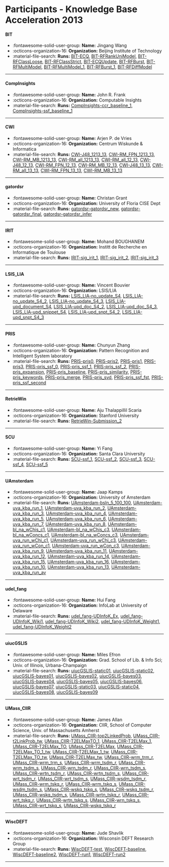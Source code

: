 # Participants - Knowledge Base Acceleration 2013 

#### BIT 
 - :fontawesome-solid-user-group: **Name:** Jingang Wang 
 - :octicons-organization-16: **Organization:** Beijing Institute of Technology 
 - :material-file-search: **Runs:** [BIT-ECQ](./runs.md#bit-ecq), [BIT-RFRankUniModel](./runs.md#bit-rfrankunimodel), [BIT-RFClassLoose](./runs.md#bit-rfclassloose), [BIT-RFClassStrict](./runs.md#bit-rfclassstrict), [BIT-ECQUpdate](./runs.md#bit-ecqupdate), [BIT-RFBurst](./runs.md#bit-rfburst), [BIT-RFMultiModel](./runs.md#bit-rfmultimodel), [BIT-RFMultiModel_1](./runs.md#bit-rfmultimodel_1), [BIT-RFBurst_1](./runs.md#bit-rfburst_1), [BIT-RFDiffModel](./runs.md#bit-rfdiffmodel) 

---
#### CompInsights 
 - :fontawesome-solid-user-group: **Name:** John R. Frank 
 - :octicons-organization-16: **Organization:** Computable Insights 
 - :material-file-search: **Runs:** [CompInsights-ccr_baseline_1](./runs.md#compinsights-ccr_baseline_1), [CompInsights-ssf_baseline_1](./runs.md#compinsights-ssf_baseline_1) 

---
#### CWI 
 - :fontawesome-solid-user-group: **Name:** Arjen P. de Vries 
 - :octicons-organization-16: **Organization:** Centrum Wiskunde & Informatica 
 - :material-file-search: **Runs:** [CWI-J48_1213_13](./runs.md#cwi-j48_1213_13), [CWI-RM_FPN_1213_13](./runs.md#cwi-rm_fpn_1213_13), [CWI-RM_MB_1213_13](./runs.md#cwi-rm_mb_1213_13), [CWI-RM_all_1213_13](./runs.md#cwi-rm_all_1213_13), [CWI-RM_all_12_13](./runs.md#cwi-rm_all_12_13), [CWI-J48_12_13](./runs.md#cwi-j48_12_13), [CWI-RM_FPN_12_13](./runs.md#cwi-rm_fpn_12_13), [CWI-RM_MB_12_13](./runs.md#cwi-rm_mb_12_13), [CWI-J48_13_13](./runs.md#cwi-j48_13_13), [CWI-RM_all_13_13](./runs.md#cwi-rm_all_13_13), [CWI-RM_FPN_13_13](./runs.md#cwi-rm_fpn_13_13), [CWI-RM_MB_13_13](./runs.md#cwi-rm_mb_13_13) 

---
#### gatordsr 
 - :fontawesome-solid-user-group: **Name:** Christan Grant 
 - :octicons-organization-16: **Organization:** University of Floria CISE Dept 
 - :material-file-search: **Runs:** [gatordsr-gatordsr_new](./runs.md#gatordsr-gatordsr_new), [gatordsr-gatordsr_final](./runs.md#gatordsr-gatordsr_final), [gatordsr-gatordsr_infer](./runs.md#gatordsr-gatordsr_infer) 

---
#### IRIT 
 - :fontawesome-solid-user-group: **Name:** Mohand BOUGHANEM 
 - :octicons-organization-16: **Organization:** Institt de Recherche en Informatique de Toulouse 
 - :material-file-search: **Runs:** [IRIT-sig_irit_1](./runs.md#irit-sig_irit_1), [IRIT-sig_irit_2](./runs.md#irit-sig_irit_2), [IRIT-sig_irit_3](./runs.md#irit-sig_irit_3) 

---
#### LSIS_LIA 
 - :fontawesome-solid-user-group: **Name:** Vincent Bouvier 
 - :octicons-organization-16: **Organization:** LSIS/LIA 
 - :material-file-search: **Runs:** [LSIS_LIA-no_update_S4](./runs.md#lsis_lia-no_update_s4), [LSIS_LIA-no_update_S4_2](./runs.md#lsis_lia-no_update_s4_2), [LSIS_LIA-no_update_S4_3](./runs.md#lsis_lia-no_update_s4_3), [LSIS_LIA-upd_document_S4](./runs.md#lsis_lia-upd_document_s4), [LSIS_LIA-upd_doc_S4_2](./runs.md#lsis_lia-upd_doc_s4_2), [LSIS_LIA-upd_doc_S4_3](./runs.md#lsis_lia-upd_doc_s4_3), [LSIS_LIA-upd_snippet_S4](./runs.md#lsis_lia-upd_snippet_s4), [LSIS_LIA-upd_snpt_S4_2](./runs.md#lsis_lia-upd_snpt_s4_2), [LSIS_LIA-upd_snpt_S4_3](./runs.md#lsis_lia-upd_snpt_s4_3) 

---
#### PRIS 
 - :fontawesome-solid-user-group: **Name:** Chunyun Zhang 
 - :octicons-organization-16: **Organization:** Pattern Recognition and Intelligent System laboratory 
 - :material-file-search: **Runs:** [PRIS-pris0](./runs.md#pris-pris0), [PRIS-pris2](./runs.md#pris-pris2), [PRIS-pris1](./runs.md#pris-pris1), [PRIS-pris3](./runs.md#pris-pris3), [PRIS-pris_ssf_0](./runs.md#pris-pris_ssf_0), [PRIS-pris_ssf_1](./runs.md#pris-pris_ssf_1), [PRIS-pris_ssf_2](./runs.md#pris-pris_ssf_2), [PRIS-pris_expansion](./runs.md#pris-pris_expansion), [PRIS-pris_baseline](./runs.md#pris-pris_baseline), [PRIS-pris_similarity](./runs.md#pris-pris_similarity), [PRIS-pris_keywords](./runs.md#pris-pris_keywords), [PRIS-pris_merge](./runs.md#pris-pris_merge), [PRIS-pris_svd](./runs.md#pris-pris_svd), [PRIS-pris_ssf_fst](./runs.md#pris-pris_ssf_fst), [PRIS-pris_ssf_second](./runs.md#pris-pris_ssf_second) 

---
#### RetrieWin 
 - :fontawesome-solid-user-group: **Name:** Aju Thalappillil Scaria 
 - :octicons-organization-16: **Organization:** Stanford University 
 - :material-file-search: **Runs:** [RetrieWin-Submission_2](./runs.md#retriewin-submission_2) 

---
#### SCU 
 - :fontawesome-solid-user-group: **Name:** Yi Fang 
 - :octicons-organization-16: **Organization:** Santa Clara University 
 - :material-file-search: **Runs:** [SCU-ssf_1](./runs.md#scu-ssf_1), [SCU-ssf_2](./runs.md#scu-ssf_2), [SCU-ssf_3](./runs.md#scu-ssf_3), [SCU-ssf_4](./runs.md#scu-ssf_4), [SCU-ssf_5](./runs.md#scu-ssf_5) 

---
#### UAmsterdam 
 - :fontawesome-solid-user-group: **Name:** Jaap Kamps 
 - :octicons-organization-16: **Organization:** University of Amsterdam 
 - :material-file-search: **Runs:** [UAmsterdam-bsln_5_100_100](./runs.md#uamsterdam-bsln_5_100_100), [UAmsterdam-uva_kba_run_1](./runs.md#uamsterdam-uva_kba_run_1), [UAmsterdam-uva_kba_run_2](./runs.md#uamsterdam-uva_kba_run_2), [UAmsterdam-uva_kba_run_3](./runs.md#uamsterdam-uva_kba_run_3), [UAmsterdam-uva_kba_run_4](./runs.md#uamsterdam-uva_kba_run_4), [UAmsterdam-uva_kba_run_5](./runs.md#uamsterdam-uva_kba_run_5), [UAmsterdam-uva_kba_run_6](./runs.md#uamsterdam-uva_kba_run_6), [UAmsterdam-uva_kba_run_7](./runs.md#uamsterdam-uva_kba_run_7), [UAmsterdam-uva_kba_run_8](./runs.md#uamsterdam-uva_kba_run_8), [UAmsterdam-bl_na_wChis_c1](./runs.md#uamsterdam-bl_na_wchis_c1), [UAmsterdam-bl_na_wChis_c3](./runs.md#uamsterdam-bl_na_wchis_c3), [UAmsterdam-bl_na_wConcs_c1](./runs.md#uamsterdam-bl_na_wconcs_c1), [UAmsterdam-bl_na_wConcs_c3](./runs.md#uamsterdam-bl_na_wconcs_c3), [UAmsterdam-uva_run_wChi_c1](./runs.md#uamsterdam-uva_run_wchi_c1), [UAmsterdam-uva_run_wChi_c3](./runs.md#uamsterdam-uva_run_wchi_c3), [UAmsterdam-uva_run_wCon_c1](./runs.md#uamsterdam-uva_run_wcon_c1), [UAmsterdam-uva_run_wCon_c3](./runs.md#uamsterdam-uva_run_wcon_c3), [UAmsterdam-uva_kba_run_9](./runs.md#uamsterdam-uva_kba_run_9), [UAmsterdam-uva_kba_run_11](./runs.md#uamsterdam-uva_kba_run_11), [UAmsterdam-uva_kba_run_12](./runs.md#uamsterdam-uva_kba_run_12), [UAmsterdam-uva_kba_run_14](./runs.md#uamsterdam-uva_kba_run_14), [UAmsterdam-uva_kba_run_15](./runs.md#uamsterdam-uva_kba_run_15), [UAmsterdam-uva_kba_run_16](./runs.md#uamsterdam-uva_kba_run_16), [UAmsterdam-uva_kba_run_10](./runs.md#uamsterdam-uva_kba_run_10), [UAmsterdam-uva_kba_run_13](./runs.md#uamsterdam-uva_kba_run_13), [UAmsterdam-uva_kba_run_av](./runs.md#uamsterdam-uva_kba_run_av) 

---
#### udel_fang 
 - :fontawesome-solid-user-group: **Name:** Hui Fang 
 - :octicons-organization-16: **Organization:** InfoLab at University of Delaware 
 - :material-file-search: **Runs:** [udel_fang-UDInfoK_Ex](./runs.md#udel_fang-udinfok_ex), [udel_fang-UDInfoK_Wiki1](./runs.md#udel_fang-udinfok_wiki1), [udel_fang-UDInfoK_Wiki2](./runs.md#udel_fang-udinfok_wiki2), [udel_fang-UDInfoK_Weight1](./runs.md#udel_fang-udinfok_weight1), [udel_fang-UDInfoK_Weight2](./runs.md#udel_fang-udinfok_weight2) 

---
#### uiucGSLIS 
 - :fontawesome-solid-user-group: **Name:** Miles Efron 
 - :octicons-organization-16: **Organization:** Grad. School of Lib. & Info Sci; Univ. of Illinois, Urbana-Champaign 
 - :material-file-search: **Runs:** [uiucGSLIS-static01](./runs.md#uiucgslis-static01), [uiucGSLIS-static02](./runs.md#uiucgslis-static02), [uiucGSLIS-bayes01](./runs.md#uiucgslis-bayes01), [uiucGSLIS-bayes02](./runs.md#uiucgslis-bayes02), [uiucGSLIS-bayes03](./runs.md#uiucgslis-bayes03), [uiucGSLIS-bayes04](./runs.md#uiucgslis-bayes04), [uiucGSLIS-bayes05](./runs.md#uiucgslis-bayes05), [uiucGSLIS-bayes06](./runs.md#uiucgslis-bayes06), [uiucGSLIS-bayes07](./runs.md#uiucgslis-bayes07), [uiucGSLIS-static03](./runs.md#uiucgslis-static03), [uiucGSLIS-static04](./runs.md#uiucgslis-static04), [uiucGSLIS-bayes08](./runs.md#uiucgslis-bayes08), [uiucGSLIS-bayes09](./runs.md#uiucgslis-bayes09) 

---
#### UMass_CIIR 
 - :fontawesome-solid-user-group: **Name:** James Allan 
 - :octicons-organization-16: **Organization:** CIIR, School of Computer Science, Univ. of Massachusetts Amherst 
 - :material-file-search: **Runs:** [UMass_CIIR-top2LinkedProb](./runs.md#umass_ciir-top2linkedprob), [UMass_CIIR-t2LinkProb_tw](./runs.md#umass_ciir-t2linkprob_tw), [UMass_CIIR-T2ELMaxTO_1](./runs.md#umass_ciir-t2elmaxto_1), [UMass_CIIR-T2ELMax_1](./runs.md#umass_ciir-t2elmax_1), [UMass_CIIR-T2ELMax_TO](./runs.md#umass_ciir-t2elmax_to), [UMass_CIIR-T2ELMax](./runs.md#umass_ciir-t2elmax), [UMass_CIIR-T2ELMax_TO_1_tw](./runs.md#umass_ciir-t2elmax_to_1_tw), [UMass_CIIR-T2ELMax_1_tw](./runs.md#umass_ciir-t2elmax_1_tw), [UMass_CIIR-T2ELMax_TO_tw](./runs.md#umass_ciir-t2elmax_to_tw), [UMass_CIIR-T2ELMax_tw](./runs.md#umass_ciir-t2elmax_tw), [UMass_CIIR-wrm_trm_r](./runs.md#umass_ciir-wrm_trm_r), [UMass_CIIR-wrm_trm_s](./runs.md#umass_ciir-wrm_trm_s), [UMass_CIIR-wrm_tsdm_r](./runs.md#umass_ciir-wrm_tsdm_r), [UMass_CIIR-wrm_tsdm_s](./runs.md#umass_ciir-wrm_tsdm_s), [UMass_CIIR-wrn_tsdm_r](./runs.md#umass_ciir-wrn_tsdm_r), [UMass_CIIR-wrn_tsdm_s](./runs.md#umass_ciir-wrn_tsdm_s), [UMass_CIIR-wrtn_tsdm_r](./runs.md#umass_ciir-wrtn_tsdm_r), [UMass_CIIR-wrtn_tsdm_s](./runs.md#umass_ciir-wrtn_tsdm_s), [UMass_CIIR-wrt_tsdm_r](./runs.md#umass_ciir-wrt_tsdm_r), [UMass_CIIR-wrt_tsdm_s](./runs.md#umass_ciir-wrt_tsdm_s), [UMass_CIIR-wsdm_tsdm_r](./runs.md#umass_ciir-wsdm_tsdm_r), [UMass_CIIR-wrm_tskq_r](./runs.md#umass_ciir-wrm_tskq_r), [UMass_CIIR-wrm_tskq_s](./runs.md#umass_ciir-wrm_tskq_s), [UMass_CIIR-wsdm_tsdm_s](./runs.md#umass_ciir-wsdm_tsdm_s), [UMass_CIIR-wskq_tskq_s](./runs.md#umass_ciir-wskq_tskq_s), [UMass_CIIR-wskq_tsdm_r](./runs.md#umass_ciir-wskq_tsdm_r), [UMass_CIIR-wskq_tsdm_s](./runs.md#umass_ciir-wskq_tsdm_s), [UMass_CIIR-wrtn_tskq_r](./runs.md#umass_ciir-wrtn_tskq_r), [UMass_CIIR-wrt_tskq_r](./runs.md#umass_ciir-wrt_tskq_r), [UMass_CIIR-wrtn_tskq_s](./runs.md#umass_ciir-wrtn_tskq_s), [UMass_CIIR-wrn_tskq_s](./runs.md#umass_ciir-wrn_tskq_s), [UMass_CIIR-wrt_tskq_s](./runs.md#umass_ciir-wrt_tskq_s), [UMass_CIIR-wskq_tskq_r](./runs.md#umass_ciir-wskq_tskq_r) 

---
#### WiscDEFT 
 - :fontawesome-solid-user-group: **Name:** Jude Shavlik 
 - :octicons-organization-16: **Organization:** Wisconsin DEFT Research Group 
 - :material-file-search: **Runs:** [WiscDEFT-test](./runs.md#wiscdeft-test), [WiscDEFT-baseline](./runs.md#wiscdeft-baseline), [WiscDEFT-baseline2](./runs.md#wiscdeft-baseline2), [WiscDEFT-run1](./runs.md#wiscdeft-run1), [WiscDEFT-run2](./runs.md#wiscdeft-run2) 

---
